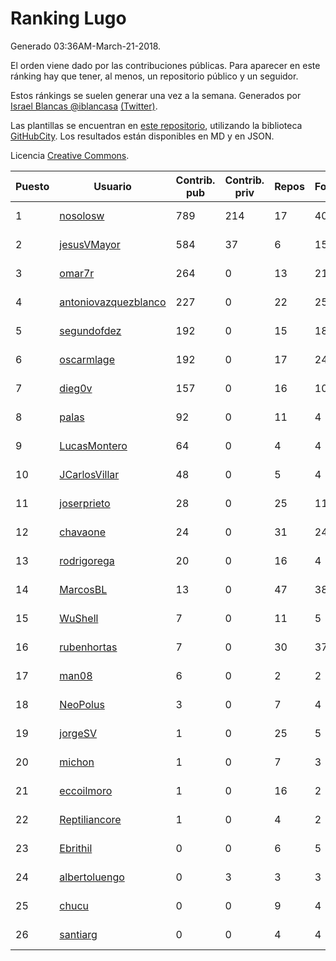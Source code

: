 # Ranking Lugo

Generado 03:36AM-March-21-2018.

El orden viene dado por las contribuciones públicas. Para aparecer en este ránking hay que tener, al menos, un repositorio público y un seguidor.

Estos ránkings se suelen generar una vez a la semana. Generados por [Israel Blancas @iblancasa](https://github.com/iblancasa/) [(Twitter)](https://twitter.com/iblancasa).

Las plantillas se encuentran en [este repositorio](https://github.com/iblancasa/GH-Spanish-Ranking), utilizando la biblioteca [GitHubCity](https://github.com/iblancasa/GitHubCity). Los resultados están disponibles en MD y en JSON.

Licencia [Creative Commons](https://creativecommons.org/licenses/by/4.0/).

| Puesto   |  Usuario  | Contrib. pub | Contrib. priv |Repos| Followers | Desde |  Avatar  |
|----------|-----------|--------------|---------------|-----|-----------|-------|----------|
|1|[nosolosw](https://github.com/nosolosw)|789|214|17|40|2011-01-25|![nosolosw](https://avatars0.githubusercontent.com/u/583546)|
|2|[jesusVMayor](https://github.com/jesusVMayor)|584|37|6|15|2013-09-05|![jesusVMayor](https://avatars2.githubusercontent.com/u/5393537)|
|3|[omar7r](https://github.com/omar7r)|264|0|13|21|2011-02-25|![omar7r](https://avatars2.githubusercontent.com/u/637695)|
|4|[antoniovazquezblanco](https://github.com/antoniovazquezblanco)|227|0|22|25|2010-06-13|![antoniovazquezblanco](https://avatars1.githubusercontent.com/u/304193)|
|5|[segundofdez](https://github.com/segundofdez)|192|0|15|18|2011-06-25|![segundofdez](https://avatars2.githubusercontent.com/u/875006)|
|6|[oscarmlage](https://github.com/oscarmlage)|192|0|17|24|2009-06-24|![oscarmlage](https://avatars2.githubusercontent.com/u/98542)|
|7|[dieg0v](https://github.com/dieg0v)|157|0|16|10|2011-06-23|![dieg0v](https://avatars3.githubusercontent.com/u/870654)|
|8|[palas](https://github.com/palas)|92|0|11|4|2011-02-25|![palas](https://avatars2.githubusercontent.com/u/638102)|
|9|[LucasMontero](https://github.com/LucasMontero)|64|0|4|4|2014-05-29|![LucasMontero](https://avatars0.githubusercontent.com/u/7733283)|
|10|[JCarlosVillar](https://github.com/JCarlosVillar)|48|0|5|4|2016-04-26|![JCarlosVillar](https://avatars1.githubusercontent.com/u/18684495)|
|11|[joserprieto](https://github.com/joserprieto)|28|0|25|11|2011-10-21|![joserprieto](https://avatars2.githubusercontent.com/u/1142233)|
|12|[chavaone](https://github.com/chavaone)|24|0|31|24|2011-07-28|![chavaone](https://avatars1.githubusercontent.com/u/944290)|
|13|[rodrigorega](https://github.com/rodrigorega)|20|0|16|4|2013-01-31|![rodrigorega](https://avatars2.githubusercontent.com/u/3441785)|
|14|[MarcosBL](https://github.com/MarcosBL)|13|0|47|38|2010-09-06|![MarcosBL](https://avatars1.githubusercontent.com/u/389801)|
|15|[WuShell](https://github.com/WuShell)|7|0|11|5|2011-06-25|![WuShell](https://avatars3.githubusercontent.com/u/875005)|
|16|[rubenhortas](https://github.com/rubenhortas)|7|0|30|37|2013-09-02|![rubenhortas](https://avatars2.githubusercontent.com/u/5363817)|
|17|[man08](https://github.com/man08)|6|0|2|2|2015-07-07|![man08](https://avatars0.githubusercontent.com/u/13219860)|
|18|[NeoPolus](https://github.com/NeoPolus)|3|0|7|4|2012-02-04|![NeoPolus](https://avatars1.githubusercontent.com/u/1407768)|
|19|[jorgeSV](https://github.com/jorgeSV)|1|0|25|5|2013-04-18|![jorgeSV](https://avatars1.githubusercontent.com/u/4189901)|
|20|[michon](https://github.com/michon)|1|0|7|3|2009-04-06|![michon](https://avatars3.githubusercontent.com/u/70982)|
|21|[eccoilmoro](https://github.com/eccoilmoro)|1|0|16|2|2013-01-28|![eccoilmoro](https://avatars1.githubusercontent.com/u/3404161)|
|22|[Reptiliancore](https://github.com/Reptiliancore)|1|0|4|2|2016-02-08|![Reptiliancore](https://avatars1.githubusercontent.com/u/17118706)|
|23|[Ebrithil](https://github.com/Ebrithil)|0|0|6|5|2008-12-20|![Ebrithil](https://avatars2.githubusercontent.com/u/41769)|
|24|[albertoluengo](https://github.com/albertoluengo)|0|3|3|3|2012-08-30|![albertoluengo](https://avatars2.githubusercontent.com/u/2248231)|
|25|[chucu](https://github.com/chucu)|0|0|9|4|2012-11-15|![chucu](https://avatars0.githubusercontent.com/u/2808398)|
|26|[santiarg](https://github.com/santiarg)|0|0|4|4|2014-05-16|![santiarg](https://avatars1.githubusercontent.com/u/7600476)|
